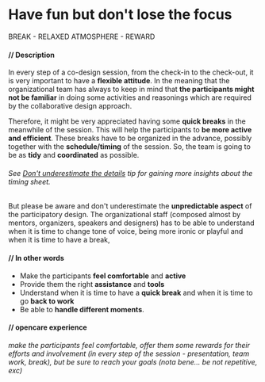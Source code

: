 # Have fun but don't lose the focus

BREAK - RELAXED ATMOSPHERE - REWARD

#### **// Description**

In every step of a co-design session, from the check-in to the check-out, it is very important to have a **flexible attitude**. In the meaning that the organizational team has always to keep in mind that **the participants might not be familiar** in doing some activities and reasonings which are required by the collaborative design approach.

Therefore, it might be very appreciated having some **quick breaks** in the meanwhile of the session. This will help the participants to **be more active and efficient**. These breaks have to be organized in the advance, possibly together with the **schedule/timing** of the session. So, the team is going to be as **tidy** and **coordinated** as possible.

###### See [Don't underestimate the details](dont_underestimate_the_details.md) tip for gaining more insights about the timing sheet. 

But please be aware and don't underestimate the **unpredictable aspect** of the participatory design. The organizational staff (composed almost by mentors, organizers, speakers and designers) has to be able to understand when it is time to change tone of voice, being more ironic or playful and when it is time to have a break,  

#### **// In other words**

* Make the participants **feel comfortable** and **active**
* Provide them the right **assistance** and **tools** 
* Understand when it is time to have a **quick break** and when it is time to go **back to work**
* Be able to **handle different moments**.

#### **// opencare experience**

*make the participants feel comfortable, offer them some rewards for their efforts and involvement (in every step of the session - presentation, team work, break), but be sure to reach your goals (nota bene... be not repetitive, exc)*